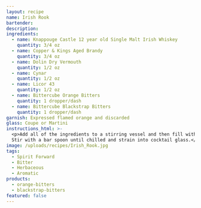 ```yaml
---
layout: recipe
name: Irish Rook
bartender:
description:
ingredients:
  - name: Knappouge Castle 12 year old Single Malt Irish Whiskey
    quantity: 3/4 oz
  - name: Copper & Kings Aged Brandy
    quantity: 3/4 oz
  - name: Dolin Dry Vermouth
    quantity: 1/2 oz
  - name: Cynar
    quantity: 1/2 oz
  - name: Licor 43
    quantity: 1/2 oz
  - name: Bittercube Orange Bitters
    quantity: 1 dropper/dash
  - name: Bittercube Blackstrap Bitters
    quantity: 1 dropper/dash
garnish: Expressed flamed orange and discarded
glass: Coupe or Martini
instructions_html: >-
  <p>Add all of the ingredients to a stirring vessel and then fill with ice.
  Stir with a bar spoon until chilled and strain into cocktail glass.</p>
image: /uploads/recipes/Irish_Rook.jpg
tags:
  - Spirit Forward
  - Bitter
  - Herbaceous
  - Aromatic
products:
  - orange-bitters
  - blackstrap-bitters
featured: false
---
```



